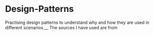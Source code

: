 # Design-Patterns
Practising design patterns to understand why and how they are used in different scenarios.__ 
The sources I have used are from 
